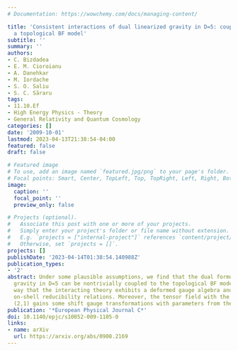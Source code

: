 ```yaml
---
# Documentation: https://wowchemy.com/docs/managing-content/

title: 'Consistent interactions of dual linearized gravity in D=5: couplings with
  a topological BF model'
subtitle: ''
summary: ''
authors:
- C. Bizdadea
- E. M. Cioroianu
- A. Danehkar
- M. Iordache
- S. O. Saliu
- S. C. Săraru
tags:
- 11.10.Ef
- High Energy Physics - Theory
- General Relativity and Quantum Cosmology
categories: []
date: '2009-10-01'
lastmod: 2023-04-13T21:38:54-04:00
featured: false
draft: false

# Featured image
# To use, add an image named `featured.jpg/png` to your page's folder.
# Focal points: Smart, Center, TopLeft, Top, TopRight, Left, Right, BottomLeft, Bottom, BottomRight.
image:
  caption: ''
  focal_point: ''
  preview_only: false

# Projects (optional).
#   Associate this post with one or more of your projects.
#   Simply enter your project's folder or file name without extension.
#   E.g. `projects = ["internal-project"]` references `content/project/deep-learning/index.md`.
#   Otherwise, set `projects = []`.
projects: []
publishDate: '2023-04-14T01:38:54.140988Z'
publication_types:
- '2'
abstract: Under some plausible assumptions, we find that the dual formulation of linearized
  gravity in D=5 can be nontrivially coupled to the topological BF model in such a
  way that the interacting theory exhibits a deformed gauge algebra and some deformed,
  on-shell reducibility relations. Moreover, the tensor field with the mixed symmetry
  (2,1) gains some shift gauge transformations with parameters from the BF sector.
publication: '*European Physical Journal C*'
doi: 10.1140/epjc/s10052-009-1105-0
links:
- name: arXiv
  url: https://arxiv.org/abs/0908.2169
---
```

